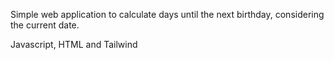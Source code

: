 Simple web application to calculate days until the next birthday, considering the current date.

Javascript, HTML and Tailwind
